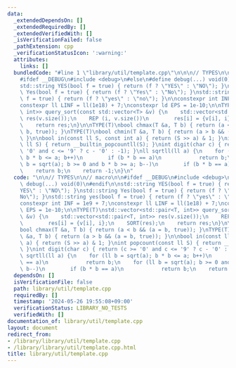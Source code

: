 ```yaml
---
data:
  _extendedDependsOn: []
  _extendedRequiredBy: []
  _extendedVerifiedWith: []
  _isVerificationFailed: false
  _pathExtension: cpp
  _verificationStatusIcon: ':warning:'
  attributes:
    links: []
  bundledCode: "#line 1 \"library/util/template.cpp\"\n\n\n// TYPES\n\n// macro\n\n\
    #ifdef __DEBUG\n#include <debug>\n#else\n#define debug(...) void(0)\n#endif\n\n\
    std::string YES(bool f = true) { return (f ? \"YES\" : \"NO\"); }\nstd::string\
    \ Yes(bool f = true) { return (f ? \"Yes\" : \"No\"); }\nstd::string yes(bool\
    \ f = true) { return (f ? \"yes\" : \"no\"); }\n\nconstexpr int INF = 1e9 + 7;\n\
    constexpr ll LINF = ll(1e18) + 7;\nconstexpr ld EPS = 1e-10;\n\nTYPE(T)\nstd::vector<std::pair<T,\
    \ int>> query_sort(const std::vector<T> &v) {\n    std::vector<std::pair<T, int>>\
    \ res(v.size());\n    REP (i, v.size())\n        res[i] = {v[i], i};\n    SORT(res);\n\
    \    return res;\n}\n\nTYPE(T)\nbool chmax(T &a, T b) { return (a < b && (a =\
    \ b, true)); }\nTYPE(T)\nbool chmin(T &a, T b) { return (a > b && (a = b, true));\
    \ }\n\nbool in(const ll S, const int a) { return (S >> a) & 1; }\nint popcount(const\
    \ ll S) { return __builtin_popcountll(S); }\nint digit(char c) { return (c >=\
    \ '0' and c <= '9' ? c - '0' : -1); }\nll sqrtll(ll a) {\n    for (ll b = sqrt(a);\
    \ b * b <= a; b++)\n        if (b * b == a)\n            return b;\n    for (ll\
    \ b = sqrt(a); b >= 0 and b * b >= a; b--)\n        if (b * b == a)\n        \
    \    return b;\n    return -1;\n}\n"
  code: "\n\n// TYPES\n\n// macro\n\n#ifdef __DEBUG\n#include <debug>\n#else\n#define\
    \ debug(...) void(0)\n#endif\n\nstd::string YES(bool f = true) { return (f ? \"\
    YES\" : \"NO\"); }\nstd::string Yes(bool f = true) { return (f ? \"Yes\" : \"\
    No\"); }\nstd::string yes(bool f = true) { return (f ? \"yes\" : \"no\"); }\n\n\
    constexpr int INF = 1e9 + 7;\nconstexpr ll LINF = ll(1e18) + 7;\nconstexpr ld\
    \ EPS = 1e-10;\n\nTYPE(T)\nstd::vector<std::pair<T, int>> query_sort(const std::vector<T>\
    \ &v) {\n    std::vector<std::pair<T, int>> res(v.size());\n    REP (i, v.size())\n\
    \        res[i] = {v[i], i};\n    SORT(res);\n    return res;\n}\n\nTYPE(T)\n\
    bool chmax(T &a, T b) { return (a < b && (a = b, true)); }\nTYPE(T)\nbool chmin(T\
    \ &a, T b) { return (a > b && (a = b, true)); }\n\nbool in(const ll S, const int\
    \ a) { return (S >> a) & 1; }\nint popcount(const ll S) { return __builtin_popcountll(S);\
    \ }\nint digit(char c) { return (c >= '0' and c <= '9' ? c - '0' : -1); }\nll\
    \ sqrtll(ll a) {\n    for (ll b = sqrt(a); b * b <= a; b++)\n        if (b * b\
    \ == a)\n            return b;\n    for (ll b = sqrt(a); b >= 0 and b * b >= a;\
    \ b--)\n        if (b * b == a)\n            return b;\n    return -1;\n}"
  dependsOn: []
  isVerificationFile: false
  path: library/util/template.cpp
  requiredBy: []
  timestamp: '2024-05-26 19:55:08+09:00'
  verificationStatus: LIBRARY_NO_TESTS
  verifiedWith: []
documentation_of: library/util/template.cpp
layout: document
redirect_from:
- /library/library/util/template.cpp
- /library/library/util/template.cpp.html
title: library/util/template.cpp
---
```

